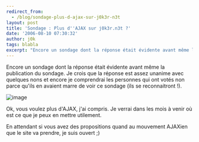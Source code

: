 ```yaml
---
redirect_from:
  - /blog/sondage-plus-d-ajax-sur-j0k3r-n3t
layout: post
title: 'Sondage : Plus d''AJAX sur j0k3r.n3t ?'
date: '2006-08-10 07:30:32'
author: j0k
tags: blabla
excerpt: "Encore un sondage dont la réponse était évidente avant même la publication du sondage.   Je crois que la réponse est assez unanime avec quelques nons et encore je comprendrai les personnes qui ont votés non parce qu'ils en avaient marre de voir ce sondage (ils se reconnaitront !).  \n  \n )   \n  \nOk, vous voulez plus d'AJAX, j'ai compris.  \n  …"
---
```


Encore un sondage dont la réponse était évidente avant même la publication du sondage.   Je crois que la réponse est assez unanime avec quelques nons et encore je comprendrai les personnes qui ont votés non parce qu'ils en avaient marre de voir ce sondage (ils se reconnaitront !).

 ![image](https://www.j0k3r.net/img/sond/plus-d-ajax.png)

Ok, vous voulez plus d'AJAX, j'ai compris.   Je verrai dans les mois à venir où est ce que je peux en mettre utilement.

En attendant si vous avez des propositions quand au mouvement AJAXien que le site va prendre, je suis ouvert ;)
